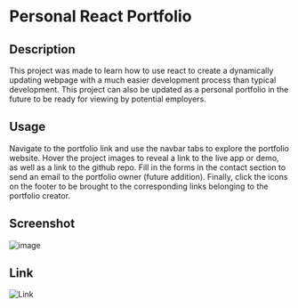 # Personal React Portfolio

## Description
This project was made to learn how to use react to create a dynamically updating webpage with a much easier development process than typical development. This project can also be updated as a personal portfolio in the future to be ready for viewing by potential employers.

## Usage
Navigate to the portfolio link and use the navbar tabs to explore the portfolio website. Hover the project images to reveal a link to the live app or demo, as well as a link to the github repo. Fill in the forms in the contact section to send an email to the portfolio owner (future addition). Finally, click the icons on the footer to be brought to the corresponding links belonging to the portfolio creator.

## Screenshot
![image](https://github.com/masonlagrange/personal-react-portfolio/assets/119389197/227b609f-a7d5-4090-ad11-00c7ae035fc6)

## Link
![Link](https://masonlagrange.github.io/personal-react-portfolio/)
